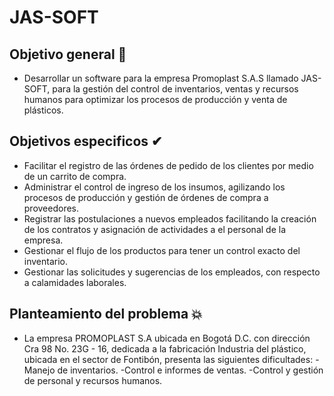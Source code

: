 # JAS-SOFT
## Objetivo general 🎯
- Desarrollar un software para la empresa Promoplast S.A.S llamado JAS-SOFT, para la gestión del control de inventarios, ventas y recursos humanos para optimizar los procesos de producción y venta de plásticos.

## Objetivos especificos ✔

- Facilitar el registro de las órdenes de pedido de los clientes por medio de un carrito de compra.
- Administrar el control de ingreso de los insumos, agilizando los procesos de producción y gestión de órdenes de compra a proveedores.
- Registrar las postulaciones a nuevos empleados facilitando la creación de los contratos y asignación de actividades a el personal de la empresa.
- Gestionar  el flujo de los productos para tener un control exacto del inventario.
- Gestionar las solicitudes y sugerencias de los empleados, con respecto a calamidades laborales. 

## Planteamiento del problema 💥
- La empresa 	PROMOPLAST S.A ubicada en Bogotá D.C. con dirección Cra 98 No. 23G - 16, dedicada a la fabricación Industria del plástico, ubicada en el sector de Fontibón, presenta las siguientes dificultades:
-Manejo de inventarios.
-Control e informes de ventas.
-Control y gestión de personal y recursos humanos.
